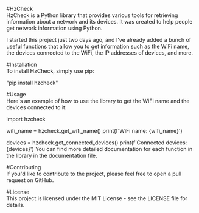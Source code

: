 #HzCheck  
HzCheck is a Python library that provides various tools for retrieving information about a network and its devices. It was created to help people get network information using Python.

I started this project just two days ago, and I've already added a bunch of useful functions that allow you to get information such as the WiFi name, the devices connected to the WiFi, the IP addresses of devices, and more.

#Installation  
To install HzCheck, simply use pip:

"pip install hzcheck"

#Usage  
Here's an example of how to use the library to get the WiFi name and the devices connected to it:

import hzcheck

wifi_name = hzcheck.get_wifi_name()
print(f'WiFi name: {wifi_name}')

devices = hzcheck.get_connected_devices()
print(f'Connected devices: {devices}')
You can find more detailed documentation for each function in the library in the documentation file.

#Contributing  
If you'd like to contribute to the project, please feel free to open a pull request on GitHub.

#License  
This project is licensed under the MIT License - see the LICENSE file for details.
